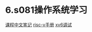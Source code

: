 # 6.s081操作系统学习
[课程中文笔记](https://mit-public-courses-cn-translatio.gitbook.io/mit6-s081) 
[risc-v手册](https://five-embeddev.com/riscv-priv-isa-manual/Priv-v1.12/supervisor.html#supervisor-csrs) 
[xv6调试](https://web.archive.org/web/20190308091152/http://zoo.cs.yale.edu:80/classes/cs422/2011/lec/l2-hw) 
